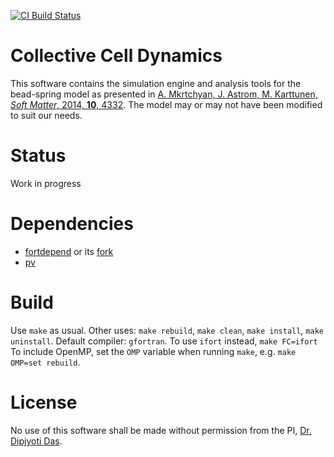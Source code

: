 [![CI Build Status](https://github.com/PhyBi/Collective-Cell-Dynamics/actions/workflows/build.yml/badge.svg)](https://github.com/PhyBi/Collective-Cell-Dynamics/actions/workflows/build.yml)

# Collective Cell Dynamics
This software contains the simulation engine and analysis tools for the bead-spring model as presented in <u>A. Mkrtchyan, J. Astrom, M. Karttunen, *Soft Matter*, 2014, **10**, 4332</u>. The model may or may not have been modified to suit our needs.

# Status
Work in progress

# Dependencies
- [fortdepend](https://github.com/ZedThree/fort_depend.py) or its [fork](https://github.com/PhyBi/fortdepend)
- [pv](https://command-not-found.com/pv)

# Build
Use `make` as usual. Other uses: `make rebuild`, `make clean`, `make install`, `make uninstall`.
Default compiler: `gfortran`. To use `ifort` instead, `make FC=ifort`
To include OpenMP, set the `OMP` variable when running `make`, e.g. `make OMP=set rebuild`.

# License
No use of this software shall be made without permission from the PI, [Dr. Dipjyoti Das](mailto:dipjyoti.das@iiserkol.ac.in).
